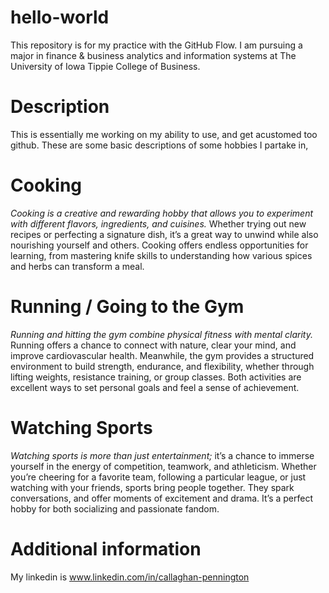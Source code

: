 # hello-world
This repository is for my practice with the GitHub Flow.
I am pursuing a major in finance & business analytics and information systems at The University of Iowa Tippie College of Business.
# Description
This is essentially me working on my ability to use, and get acustomed too github. These are some basic descriptions of some hobbies I partake in,
# Cooking
*Cooking is a creative and rewarding hobby that allows you to experiment with different flavors, ingredients, and cuisines.* Whether trying out new recipes or perfecting a signature dish, it’s a great way to unwind while also nourishing yourself and others. Cooking offers endless opportunities for learning, from mastering knife skills to understanding how various spices and herbs can transform a meal.
# Running / Going to the Gym
*Running and hitting the gym combine physical fitness with mental clarity.* Running offers a chance to connect with nature, clear your mind, and improve cardiovascular health. Meanwhile, the gym provides a structured environment to build strength, endurance, and flexibility, whether through lifting weights, resistance training, or group classes. Both activities are excellent ways to set personal goals and feel a sense of achievement.
# Watching Sports
*Watching sports is more than just entertainment;* it’s a chance to immerse yourself in the energy of competition, teamwork, and athleticism. Whether you’re cheering for a favorite team, following a particular league, or just watching with your friends, sports bring people together. They spark conversations, and offer moments of excitement and drama. It’s a perfect hobby for both socializing and passionate fandom.
# Additional information
My linkedin is www.linkedin.com/in/callaghan-pennington
